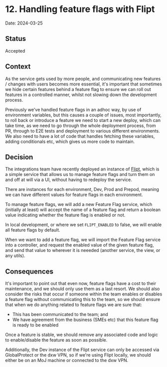 # 12. Handling feature flags with Flipt

Date: 2024-03-25

## Status

Accepted

## Context

As the service gets used by more people, and communicating new features / changes with
users becomes more essential, it's important that sometimes we hide certain features
behind a feature flag to ensure we can roll out features in a controlled manner, whilst
not slowing down the development process.

Previously we've handled feature flags in an adhoc way, by use of environment variables,
but this causes a couple of issues, most importantly, to roll back or introduce a feature
we need to start a new deploy, which can take time, as we need to go through the whole
deployment process, from PR, through to E2E tests and deployment to various different
environments. We also need to have a lot of code that handles fetching these variables,
adding conditionals etc, which gives us more code to maintain.

## Decision

The integrations team have recently deployed an instance of [Flipt](https://www.flipt.io/),
which is a simple service that allows us to manage feature flags and turn them on and off
at will via a UI, without having to redeploy the service.

There are instances for each environment, Dev, Prod and Prepod, meaning we can have
different values for feature flags in each environment.

To manage feature flags, we will add a new Feature Flag service, which (initially at least)
will accept the name of a feature flag and return a boolean value indicating whether the
feature flag is enabled or not.

In local development, or where we set `FLIPT_ENABLED` to false, we will enable all feature
flags by default.

When we want to add a feature flag, we will import the Feature Flag service into a
controller, and request the enabled value of the given feature flag, and send that value
to wherever it is neeeded (another service, the view, or any utils).

## Consequences

It's important to point out that even now, feature flags have a cost to their maintenance,
and we should only use them as a last resort. We should also consider the risks that occur
if someone within the team enables or disables a feature flag without communicating this
to the team, so we should ensure that when we do anything related to feature flags we are
sure that:

- This has been communicated to the team; and
- We have agreement from the business (SMEs etc) that this feature flag is ready to be enabled

Once a feature is stable, we should remove any associated code and logic to enable/disable
the feature as soon as possible.

Additionally, the Dev instance of the Flipt service can only be accessed via GlobalProtect
or the dxw VPN, so if we're using Flipt locally, we should either be on an MoJ machine or
connected to the dxw VPN.
